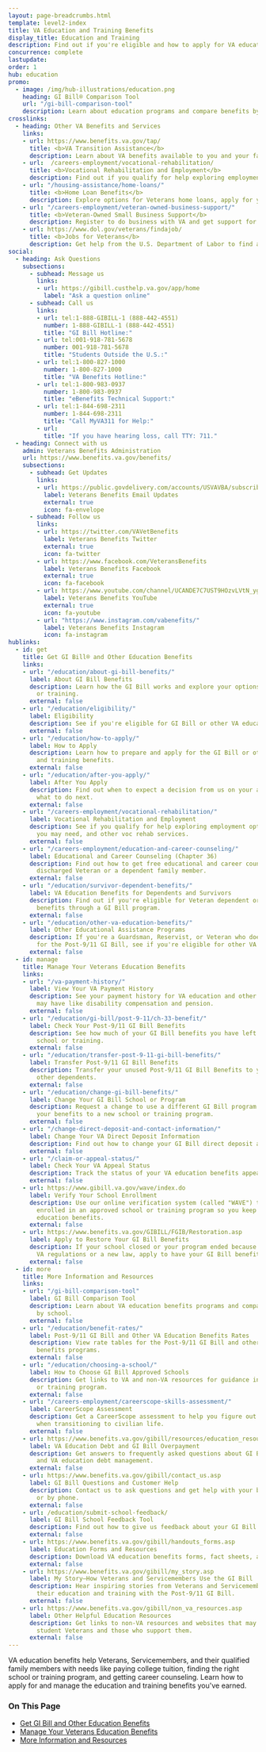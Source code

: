 ```yaml
---
layout: page-breadcrumbs.html
template: level2-index
title: VA Education and Training Benefits
display_title: Education and Training
description: Find out if you're eligible and how to apply for VA education benefits for Veterans, Servicemembers, and their qualified family members. VA education and training benefits can help you pay for college tuition, find the right school or training program, get career counseling, and more.
concurrence: complete
lastupdate:
order: 1
hub: education
promo:
  - image: /img/hub-illustrations/education.png
    heading: GI Bill® Comparison Tool
    url: "/gi-bill-comparison-tool"
    description: Learn about education programs and compare benefits by school.
crosslinks:
  - heading: Other VA Benefits and Services
    links:
    - url: https://www.benefits.va.gov/tap/
      title: <b>VA Transition Assistance</b>
      description: Learn about VA benefits available to you and your family as you transition out of active-duty, National Guard, or Reserve service.
    - url:  /careers-employment/vocational-rehabilitation/
      title: <b>Vocational Rehabilitation and Employment</b>
      description: Find out if you qualify for help exploring employment options, any training you may need, and other voc rehab services.
    - url: "/housing-assistance/home-loans/"
      title: <b>Home Loan Benefits</b>
      description: Explore options for Veterans home loans, apply for your Certificate of Eligibility (COE), and get help if you're having trouble making your mortgage payments.
    - url: "/careers-employment/veteran-owned-business-support/"
      title: <b>Veteran-Owned Small Business Support</b>
      description: Register to do business with VA and get support for your Veteran-owned small business.
    - url: https://www.dol.gov/veterans/findajob/
      title: <b>Jobs for Veterans</b>
      description: Get help from the U.S. Department of Labor to find a job, get training, or explore career options.
social:
  - heading: Ask Questions
    subsections:
      - subhead: Message us
        links:
        - url: https://gibill.custhelp.va.gov/app/home
          label: "Ask a question online"
      - subhead: Call us
        links:
        - url: tel:1-888-GIBILL-1 (888-442-4551)
          number: 1-888-GIBILL-1 (888-442-4551)
          title: "GI Bill Hotline:"
        - url: tel:001-918-781-5678
          number: 001-918-781-5678
          title: "Students Outside the U.S.:"
        - url: tel:1-800-827-1000
          number: 1-800-827-1000
          title: "VA Benefits Hotline:"
        - url: tel:1-800-983-0937
          number: 1-800-983-0937
          title: "eBenefits Technical Support:"
        - url: tel:1-844-698-2311
          number: 1-844-698-2311
          title: "Call MyVA311 for Help:"
        - url:
          title: "If you have hearing loss, call TTY: 711."
  - heading: Connect with us
    admin: Veterans Benefits Administration
    url: https://www.benefits.va.gov/benefits/
    subsections:
      - subhead: Get Updates
        links:
        - url: https://public.govdelivery.com/accounts/USVAVBA/subscriber/new
          label: Veterans Benefits Email Updates
          external: true
          icon: fa-envelope
      - subhead: Follow us
        links:
        - url: https://twitter.com/VAVetBenefits
          label: Veterans Benefits Twitter
          external: true
          icon: fa-twitter
        - url: https://www.facebook.com/VeteransBenefits
          label: Veterans Benefits Facebook
          external: true
          icon: fa-facebook
        - url: https://www.youtube.com/channel/UCANDE7C7UST9HOzvLVtN_yg
          label: Veterans Benefits YouTube
          external: true
          icon: fa-youtube
        - url: "https://www.instagram.com/vabenefits/"
          label: Veterans Benefits Instagram
          icon: fa-instagram
hublinks:
  - id: get
    title: Get GI Bill® and Other Education Benefits
    links:
    - url: "/education/about-gi-bill-benefits/"
      label: About GI Bill Benefits
      description: Learn how the GI Bill works and explore your options to pay for school
        or training.
      external: false
    - url: "/education/eligibility/"
      label: Eligibility
      description: See if you're eligible for GI Bill or other VA education benefits.
      external: false
    - url: "/education/how-to-apply/"
      label: How to Apply
      description: Learn how to prepare and apply for the GI Bill or other VA education
        and training benefits.
      external: false
    - url: "/education/after-you-apply/"
      label: After You Apply
      description: Find out when to expect a decision from us on your application and
        what to do next.
      external: false
    - url: "/careers-employment/vocational-rehabilitation/"
      label: Vocational Rehabilitation and Employment
      description: See if you qualify for help exploring employment options, any training
        you may need, and other voc rehab services.
      external: false
    - url: "/careers-employment/education-and-career-counseling/"
      label: Educational and Career Counseling (Chapter 36)
      description: Find out how to get free educational and career counseling as a recently
        discharged Veteran or a dependent family member.
      external: false
    - url: "/education/survivor-dependent-benefits/"
      label: VA Education Benefits for Dependents and Survivors
      description: Find out if you're eligible for Veteran dependent or survivor education
        benefits through a GI Bill program.
      external: false
    - url: "/education/other-va-education-benefits/"
      label: Other Educational Assistance Programs
      description: If you're a Guardsman, Reservist, or Veteran who doesn't qualify
        for the Post-9/11 GI Bill, see if you're eligible for other VA education benefits.
      external: false
  - id: manage
    title: Manage Your Veterans Education Benefits
    links:
    - url: "/va-payment-history/"
      label: View Your VA Payment History
      description: See your payment history for VA education and other benefits you
        may have like disability compensation and pension.
      external: false
    - url: "/education/gi-bill/post-9-11/ch-33-benefit/"
      label: Check Your Post-9/11 GI Bill Benefits
      description: See how much of your GI Bill benefits you have left to help pay for
        school or training.
      external: false
    - url: "/education/transfer-post-9-11-gi-bill-benefits/"
      label: Transfer Post-9/11 GI Bill Benefits
      description: Transfer your unused Post-9/11 GI Bill Benefits to your spouse or
        other dependents.
      external: false
    - url: "/education/change-gi-bill-benefits/"
      label: Change Your GI Bill School or Program
      description: Request a change to use a different GI Bill program or to transfer
        your benefits to a new school or training program.
      external: false
    - url: "/change-direct-deposit-and-contact-information/"
      label: Change Your VA Direct Deposit Information
      description: Find out how to change your GI Bill direct deposit and contact information.
      external: false
    - url: "/claim-or-appeal-status/"
      label: Check Your VA Appeal Status
      description: Track the status of your VA education benefits appeal.
      external: false
    - url: https://www.gibill.va.gov/wave/index.do
      label: Verify Your School Enrollment
      description: Use our online verification system (called "WAVE") to confirm you're
        enrolled in an approved school or training program so you keep receiving your
        education benefits.
      external: false
    - url: https://www.benefits.va.gov/GIBILL/FGIB/Restoration.asp
      label: Apply to Restore Your GI Bill Benefits
      description: If your school closed or your program ended because of a change in
        VA regulations or a new law, apply to have your GI Bill benefits restored.
      external: false
  - id: more
    title: More Information and Resources
    links:
    - url: "/gi-bill-comparison-tool"
      label: GI Bill Comparison Tool
      description: Learn about VA education benefits programs and compare GI Bill benefits
        by school.
      external: false
    - url: "/education/benefit-rates/"
      label: Post-9/11 GI Bill and Other VA Education Benefits Rates
      description: View rate tables for the Post-9/11 GI Bill and other Veterans education
        benefits programs.
      external: false
    - url: "/education/choosing-a-school/"
      label: How to Choose GI Bill Approved Schools
      description: Get links to VA and non-VA resources for guidance in choosing a college
        or training program.
      external: false
    - url: "/careers-employment/careerscope-skills-assessment/"
      label: CareerScope Assessment
      description: Get a CareerScope assessment to help you figure out your career path
        when transitioning to civilian life.
      external: false
    - url: https://www.benefits.va.gov/gibill/resources/education_resources/debt_info.asp
      label: VA Education Debt and GI Bill Overpayment
      description: Get answers to frequently asked questions about GI Bill overpayments
        and VA education debt management.
      external: false
    - url: https://www.benefits.va.gov/gibill/contact_us.asp
      label: GI Bill Questions and Customer Help
      description: Contact us to ask questions and get help with your benefits online
        or by phone.
      external: false
    - url: /education/submit-school-feedback/
      label: GI Bill School Feedback Tool
      description: Find out how to give us feedback about your GI Bill school.
      external: false
    - url: https://www.benefits.va.gov/gibill/handouts_forms.asp
      label: Education Forms and Resources
      description: Download VA education benefits forms, fact sheets, and other resources.
      external: false
    - url: https://www.benefits.va.gov/gibill/my_story.asp
      label: My Story—How Veterans and Servicemembers Use the GI Bill
      description: Hear inspiring stories from Veterans and Servicemembers who’ve advanced
        their education and training with the Post-9/11 GI Bill.
      external: false
    - url: https://www.benefits.va.gov/gibill/non_va_resources.asp
      label: Other Helpful Education Resources
      description: Get links to non-VA resources and websites that may be useful to
        student Veterans and those who support them.
      external: false
---
```


<p class="va-introtext">
VA education benefits help Veterans, Servicemembers, and their qualified family members with needs like paying college tuition, finding the right school or training program, and getting career counseling. Learn how to apply for and manage the education and training benefits you've earned.
</p>

<h3>On This Page</h3>

<ul>
  <li><a href="#get">Get GI Bill and Other Education Benefits</a></li>
  <li><a href="#manage">Manage Your Veterans Education Benefits</a></li>
  <li><a href="#more">More Information and Resources</a></li>
</ul>

